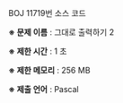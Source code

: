 BOJ 11719번 소스 코드

<b>※ 문제 이름</b> : 그대로 출력하기 2

<b>※ 제한 시간</b> : 1 초

<b>※ 제한 메모리</b> : 256 MB

<b>※ 제출 언어</b> : Pascal
